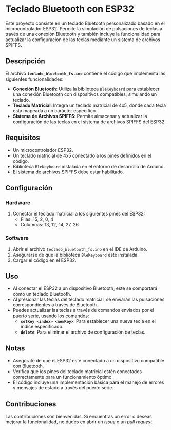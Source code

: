 # Teclado Bluetooth con ESP32

Este proyecto consiste en un teclado Bluetooth personalizado basado en el microcontrolador ESP32. Permite la simulación de pulsaciones de teclas a través de una conexión Bluetooth y también incluye la funcionalidad para actualizar la configuración de las teclas mediante un sistema de archivos SPIFFS.

## Descripción

El archivo **`teclado_bluetooth_fs.ino`** contiene el código que implementa las siguientes funcionalidades:

- **Conexión Bluetooth**: Utiliza la biblioteca `BleKeyboard` para establecer una conexión Bluetooth con dispositivos compatibles, simulando un teclado.
- **Teclado Matricial**: Integra un teclado matricial de 4x5, donde cada tecla está mapeada a un carácter específico.
- **Sistema de Archivos SPIFFS**: Permite almacenar y actualizar la configuración de las teclas en el sistema de archivos SPIFFS del ESP32.

## Requisitos

- Un microcontrolador ESP32.
- Un teclado matricial de 4x5 conectado a los pines definidos en el código.
- Biblioteca `BleKeyboard` instalada en el entorno de desarrollo de Arduino.
- El sistema de archivos SPIFFS debe estar habilitado.

## Configuración

### Hardware

1. Conectar el teclado matricial a los siguientes pines del ESP32:
   - Filas: 15, 2, 0, 4
   - Columnas: 13, 12, 14, 27, 26

### Software

1. Abrir el archivo `teclado_bluetooth_fs.ino` en el IDE de Arduino.
2. Asegurarse de que la biblioteca `BleKeyboard` esté instalada.
3. Cargar el código en el ESP32.

## Uso

- Al conectar el ESP32 a un dispositivo Bluetooth, este se comportará como un teclado Bluetooth.
- Al presionar las teclas del teclado matricial, se enviarán las pulsaciones correspondientes a través de Bluetooth.
- Puedes actualizar las teclas a través de comandos enviados por el puerto serie, usando los comandos:
  - **`setKey <index> <newKey>`**: Para establecer una nueva tecla en el índice especificado.
  - **`delete`**: Para eliminar el archivo de configuración de teclas.

## Notas

- Asegúrate de que el ESP32 esté conectado a un dispositivo compatible con Bluetooth.
- Verifica que los pines del teclado matricial estén conectados correctamente para un funcionamiento óptimo.
- El código incluye una implementación básica para el manejo de errores y mensajes de estado a través del puerto serie.

## Contribuciones

Las contribuciones son bienvenidas. Si encuentras un error o deseas mejorar la funcionalidad, no dudes en abrir un *issue* o un *pull request*.
